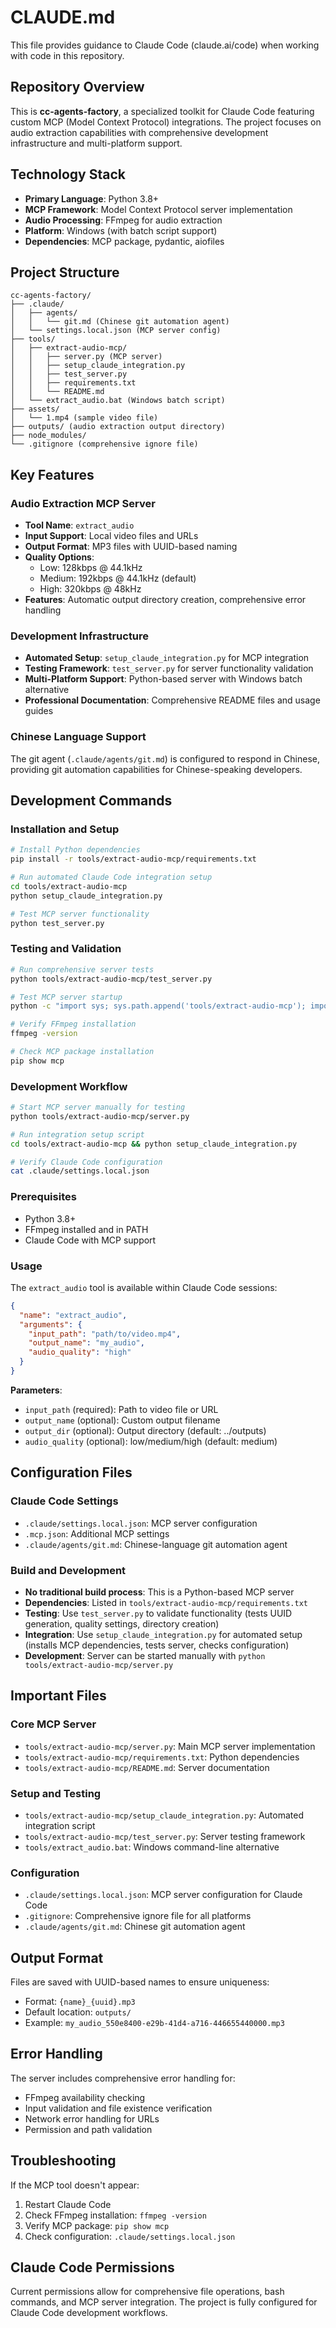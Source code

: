 # CLAUDE.md

This file provides guidance to Claude Code (claude.ai/code) when working with code in this repository.

## Repository Overview

This is **cc-agents-factory**, a specialized toolkit for Claude Code featuring custom MCP (Model Context Protocol) integrations. The project focuses on audio extraction capabilities with comprehensive development infrastructure and multi-platform support.

## Technology Stack

- **Primary Language**: Python 3.8+
- **MCP Framework**: Model Context Protocol server implementation
- **Audio Processing**: FFmpeg for audio extraction
- **Platform**: Windows (with batch script support)
- **Dependencies**: MCP package, pydantic, aiofiles

## Project Structure

```
cc-agents-factory/
├── .claude/
│   ├── agents/
│   │   └── git.md (Chinese git automation agent)
│   └── settings.local.json (MCP server config)
├── tools/
│   ├── extract-audio-mcp/
│   │   ├── server.py (MCP server)
│   │   ├── setup_claude_integration.py
│   │   ├── test_server.py
│   │   ├── requirements.txt
│   │   └── README.md
│   └── extract_audio.bat (Windows batch script)
├── assets/
│   └── 1.mp4 (sample video file)
├── outputs/ (audio extraction output directory)
├── node_modules/
└── .gitignore (comprehensive ignore file)
```

## Key Features

### Audio Extraction MCP Server
- **Tool Name**: `extract_audio`
- **Input Support**: Local video files and URLs
- **Output Format**: MP3 files with UUID-based naming
- **Quality Options**: 
  - Low: 128kbps @ 44.1kHz
  - Medium: 192kbps @ 44.1kHz (default)
  - High: 320kbps @ 48kHz
- **Features**: Automatic output directory creation, comprehensive error handling

### Development Infrastructure
- **Automated Setup**: `setup_claude_integration.py` for MCP integration
- **Testing Framework**: `test_server.py` for server functionality validation
- **Multi-Platform Support**: Python-based server with Windows batch alternative
- **Professional Documentation**: Comprehensive README files and usage guides

### Chinese Language Support
The git agent (`.claude/agents/git.md`) is configured to respond in Chinese, providing git automation capabilities for Chinese-speaking developers.

## Development Commands

### Installation and Setup
```bash
# Install Python dependencies
pip install -r tools/extract-audio-mcp/requirements.txt

# Run automated Claude Code integration setup
cd tools/extract-audio-mcp
python setup_claude_integration.py

# Test MCP server functionality
python test_server.py
```

### Testing and Validation
```bash
# Run comprehensive server tests
python tools/extract-audio-mcp/test_server.py

# Test MCP server startup
python -c "import sys; sys.path.append('tools/extract-audio-mcp'); import server"

# Verify FFmpeg installation
ffmpeg -version

# Check MCP package installation
pip show mcp
```

### Development Workflow
```bash
# Start MCP server manually for testing
python tools/extract-audio-mcp/server.py

# Run integration setup script
cd tools/extract-audio-mcp && python setup_claude_integration.py

# Verify Claude Code configuration
cat .claude/settings.local.json
```

### Prerequisites
- Python 3.8+
- FFmpeg installed and in PATH
- Claude Code with MCP support

### Usage
The `extract_audio` tool is available within Claude Code sessions:

```json
{
  "name": "extract_audio",
  "arguments": {
    "input_path": "path/to/video.mp4",
    "output_name": "my_audio",
    "audio_quality": "high"
  }
}
```

**Parameters**:
- `input_path` (required): Path to video file or URL
- `output_name` (optional): Custom output filename
- `output_dir` (optional): Output directory (default: ../outputs)
- `audio_quality` (optional): low/medium/high (default: medium)

## Configuration Files

### Claude Code Settings
- `.claude/settings.local.json`: MCP server configuration
- `.mcp.json`: Additional MCP settings
- `.claude/agents/git.md`: Chinese-language git automation agent

### Build and Development
- **No traditional build process**: This is a Python-based MCP server
- **Dependencies**: Listed in `tools/extract-audio-mcp/requirements.txt`
- **Testing**: Use `test_server.py` to validate functionality (tests UUID generation, quality settings, directory creation)
- **Integration**: Use `setup_claude_integration.py` for automated setup (installs MCP dependencies, tests server, checks configuration)
- **Development**: Server can be started manually with `python tools/extract-audio-mcp/server.py`

## Important Files

### Core MCP Server
- `tools/extract-audio-mcp/server.py`: Main MCP server implementation
- `tools/extract-audio-mcp/requirements.txt`: Python dependencies
- `tools/extract-audio-mcp/README.md`: Server documentation

### Setup and Testing
- `tools/extract-audio-mcp/setup_claude_integration.py`: Automated integration script
- `tools/extract-audio-mcp/test_server.py`: Server testing framework
- `tools/extract_audio.bat`: Windows command-line alternative

### Configuration
- `.claude/settings.local.json`: MCP server configuration for Claude Code
- `.gitignore`: Comprehensive ignore file for all platforms
- `.claude/agents/git.md`: Chinese git automation agent

## Output Format
Files are saved with UUID-based names to ensure uniqueness:
- Format: `{name}_{uuid}.mp3`
- Default location: `outputs/`
- Example: `my_audio_550e8400-e29b-41d4-a716-446655440000.mp3`

## Error Handling
The server includes comprehensive error handling for:
- FFmpeg availability checking
- Input validation and file existence verification
- Network error handling for URLs
- Permission and path validation

## Troubleshooting
If the MCP tool doesn't appear:
1. Restart Claude Code
2. Check FFmpeg installation: `ffmpeg -version`
3. Verify MCP package: `pip show mcp`
4. Check configuration: `.claude/settings.local.json`

## Claude Code Permissions
Current permissions allow for comprehensive file operations, bash commands, and MCP server integration. The project is fully configured for Claude Code development workflows.